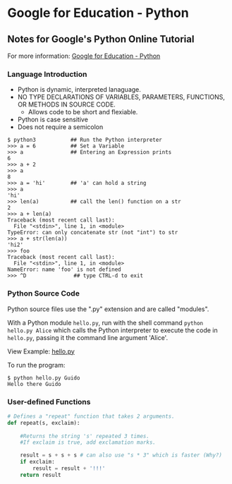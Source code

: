 # Google for Education - Python

## Notes for Google's Python Online Tutorial
For more information: [Google for Education - Python](https://developers.google.com/edu/python) 


### Language Introduction
- Python is dynamic, interpreted lanaguage.
- NO TYPE DECLARATIONS OF VARIABLES, PARAMETERS, FUNCTIONS, OR METHODS IN SOURCE CODE.
    - Allows code to be short and flexiable.
- Python is case sensitive
- Does not require a semicolon

```
$ python3           ## Run the Python interpreter
>>> a = 6           ## Set a Variable
>>> a               ## Entering an Expression prints
6
>>> a + 2
>>> a
8
>>> a = 'hi'        ## 'a' can hold a string
>>> a
'hi'
>>> len(a)          ## call the len() function on a str
2
>>> a + len(a)
Traceback (most recent call last):
  File "<stdin>", line 1, in <module>
TypeError: can only concatenate str (not "int") to str
>>> a + str(len(a))
'hi2'
>>> foo
Traceback (most recent call last):
  File "<stdin>", line 1, in <module>
NameError: name 'foo' is not defined
>>> ^D               ## type CTRL-d to exit  
```

### Python Source Code
Python source files use the ".py" extension and are called "modules".

With a Python module `hello.py`, run with the shell command `python hello.py Alice` which calls the Python interpreter to execute the code in `hello.py`, passing it the command line argument 'Alice'.

View Example: [hello.py](hello.py)

To run the program: 
```
$ python hello.py Guido
Hello there Guido
```

### User-defined Functions

```py
# Defines a "repeat" function that takes 2 arguments.
def repeat(s, exclaim):
    
    #Returns the string 's' repeated 3 times.
    #If exclaim is true, add exclamation marks.

    result = s + s + s # can also use "s * 3" which is faster (Why?)
    if exclaim:
        result = result + '!!!'
    return result
```